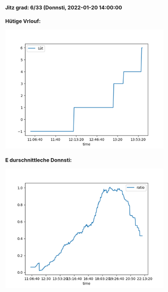 ### Jitz grad: 6/33 (Donnsti, 2022-01-20 14:00:00

### Hütige Vrlouf:
![Graph](Today.png)

### E durschnittleche Donnsti:
![Graph](Donnsti.png)
